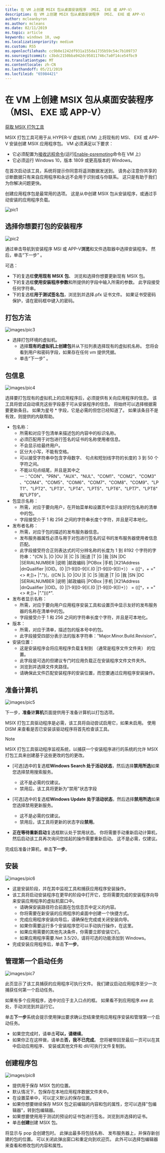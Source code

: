 ```yaml
---
title: 在 VM 上创建 MSIX 包从桌面安装程序 （MSI、 EXE 或 APP-V）
description: 在 VM 上创建 MSIX 包从桌面安装程序 （MSI、 EXE 或 APP-V）
author: mcleanbyron
ms.author: mcleans
ms.date: 02/11/2019
ms.topic: article
keywords: windows 10, uwp
ms.localizationpriority: medium
ms.custom: RS5
ms.openlocfilehash: cc9b0e1242df931a155da1735b59c54c7b109737
ms.sourcegitcommit: c3bdc2150bba942dc95811746c7a0f14ce54fbc9
ms.translationtype: MT
ms.contentlocale: zh-CN
ms.lasthandoff: 05/21/2019
ms.locfileid: "65984421"
---
```

# <a name="create-an-msix-package-from-a-desktop-installer-msi-exe-or-app-v-on-a-vm"></a>在 VM 上创建 MSIX 包从桌面安装程序 （MSI、 EXE 或 APP-V）

<div class="nextstepaction"><p><a class="x-hidden-focus" href="https://www.microsoft.com/en-us/p/msix-packaging-tool/9n5lw3jbcxkf" data-linktype="external">获取 MSIX 打包工具</a></p></div>

MSIX 打包工具可用于从 HYPER-V 虚拟机 (VM) 上将现有的 MSI、 EXE 或 APP-V 安装创建 MSIX 应用程序包。 VM 必须满足以下要求：

- 它必须配置为[接收远程命令](https://docs.microsoft.com/windows-server/virtualization/hyper-v/manage/remotely-manage-hyper-v-hosts)(运行[Enable-psremoting](https://docs.microsoft.com/powershell/module/Microsoft.PowerShell.Core/Enable-PSRemoting?view=powershell-5.1)命令在 VM 上)
- 它必须运行 Windows 10，版本 1809 或更高版本的 Windows。

在首次启动该工具，系统将提示你同意将遥测数据发送到。 请务必注意你共享的诊断数据只有来自应用程序和永远不会用于识别或与你联系。 这只是有助于我们为你解决问题更快。

创建应用程序包是最常用的选项。 这是从中创建 MSIX 包从安装程序，或通过手动安装的应用程序负载。

![pic1](images/pic1.png)

## <a name="choose-the-installer-you-want-to-package"></a>选择你想要打包的安装程序

![pic2](images/pic2.png)

通过单击导航到安装程序 MSI 或 APP-V**浏览**和文件选取器中选择安装程序。 然后，单击“下一步”  。

可选：
- 下的复选框**使用现有 MSIX 包**、 浏览和选择你想要更新现有 MSIX 包。
- 下的复选框**使用安装程序参数**和所提供的字段中输入所需的参数。 此字段接受任何字符串。
- 下的复选框**用于测试签名包**，浏览到并选择.pfx 证书文件。 如果证书受密码保护，请在密码框中键入的密码。

## <a name="packaging-method"></a>打包方法

![images/pic3](images/pic3.png)

- 选择打包环境的虚拟机。
  - 选择**现有的虚拟机上创建包**并从下拉列表选择现有的虚拟机名称。 您将会看到用户和密码字段，如果存在任何 vm 提供凭据。
  - 单击“下一步”  。

## <a name="package-information"></a>包信息

![images/pic4](images/pic4.png)

选择要打包现有的虚拟机上的应用程序后，必须提供有关向应用程序的信息。 该工具将尝试自动填充这些字段基于可从安装程序的信息。 将始终可以选择根据需要更新条目。 如果为星号 * 字段，它是必需的但您已经知道了。 如果该条目不是有效，则提供的内联帮助。
- 包名称：
    - 所需和对应于包清单来描述包的内容中的标识名称。
    - 必须匹配用于对包进行签名的证书的名称使用者信息。
    - 不会显示给最终用户。
    - 区分大小写，不能有空格。
    - 可以接受字符串中包含字母数字、 句点和短划线字符的长度的 3 到 50 个字符之间。
    - 不能以句点结尾，并且是其中之一："CON"、"PRN"、"AUX"、"NUL"、"COM1"、"COM2"、"COM3"、"COM4"、"COM5"、"COM6"、"COM7"、"COM8"、"COM9"、"LPT1"、"LPT2"、"LPT3"、"LPT4"、"LPT5"、"LPT6"、"LPT7"、"LPT8"和"LPT9"。
- 包显示名称：
    - 所需，对应于要向用户，在开始菜单和设置页中显示友好的包名称的清单中的包。
    - 字段接受介于 1 和 256 之间的字符串长度个字符，并且是可本地化。
- 发布者名称：
    - 所需，对应于包的描述的发布服务器信息。
    - 发布服务器属性必须与用于对包进行签名的证书的发布服务器使用者信息匹配。
    - 此字段接受符合正则表达式的可分辨名称的长度为 1 到 8192 个字符的字符串："(CN |L |O |OU |E |C |S |街道 |T |G |我 |SN |DC |SERIALNUMBER |说明 |邮政编码 |POBox |手机 |X21Address |dnQualifier |(OID。(0 |[1-9][0-9])(.(0 |[1-9][0-9]))+）） = (([^，+ ="<> #;])+ |".")(，((CN |L |O |OU |E |C |S |街道 |T |G |我 |SN |DC |SERIALNUMBER |说明 |邮政编码 |POBox |手机 |X21Address |dnQualifier |(OID。(0 |[1-9][0-9])(.(0 |[1-9][0-9]))+）） = (([^，+ ="<> #;])+ |".")))*".
- 发布者显示名称：
    - 所需，对应于要向用户应用程序安装工具和设置页中显示友好的发布服务器的名称在清单中的包。
    - 字段接受介于 1 和 256 之间的字符串长度个字符，并且是可本地化。
- 版本：
    - 所需，对应于清单，描述包的版本号中的包。
    - 此字段接受四部分表示法的版本字符串："Major.Minor.Build.Revision"。
- 安装位置：
    - 这是安装程序会将应用程序负载复制到 （通常是程序文件文件夹） 的位置。
    - 此字段是可选的但建议专门时应用负载正在安装程序文件文件夹外。
    - 浏览到并选择文件夹路径。
    - 请确保此文件匹配安装程序的安装位置，而您要通过应用程序安装操作。

## <a name="prepare-computer"></a>准备计算机

![images/pic5](images/pic5.png)

下一步，**准备计算机**页面提供用于准备计算机以打包选项。

MSIX 打包工具驱动程序是必需，该工具将自动尝试启用它，如果未启用。 使用 DISM 来查看是否已安装该驱动程序将首先检查该工具。

> [!NOTE]
> MSIX 打包工具驱动程序监视系统，以捕获一个安装程序进行的系统的允许 MSIX 打包工具来创建基于这些更改的包的更改。

- [可选]选中的复选框**Windows Search 处于活动状态**，然后选择**禁用所选**如果您选择禁用搜索服务。
    - 这不是必需的仅建议。
    - 禁用后，该工具将更新为"禁用"状态字段

- [可选]选中的复选框**Windows Update 处于活动状态**，然后选择**禁用所选**如果您选择禁用更新服务。
    - 这不是必需的仅建议。
    - 禁用后，该工具将更新的状态字段**禁用**。

- **正在等待重新启动**复选框默认处于禁用状态。 你将需要手动重新启动计算机，然后启动该工具再次询问您挂起的操作需要重新启动。 这不是必需，仅建议。

完成后准备计算机，单击**下一步**。

## <a name="installation"></a>安装

![images/pic6](images/pic6.png)

- 这是安装阶段，并在其中监视工具和捕获应用程序安装操作。
- 该工具将启动安装程序在更早的阶段中打开它，您将需要完成的安装程序向导来安装应用程序的虚拟机窗口中。
    - 请确保安装路径符合前面在包信息页中定义的内容。
    - 你将需要在新安装的应用程序的桌面中创建一个快捷方式。
    - 完成应用程序安装向导后，请确保在完成或关闭安装向导。
    - 如果你需要运行多个安装程序您可以手动执行操作，在这里。
    - 如果应用需要的其他先决条件，你需要立即安装它们。
    - 如果应用程序需要.Net 3.5/20，请将可选的功能添加到 Windows。
- 完成安装应用程序后，单击**下一步**。

## <a name="manage-first-launch-tasks"></a>管理第一个启动任务

![images/pic7](images/pic7.png)

此页显示了该工具捕获的应用程序可执行文件。 我们建议启动应用程序至少一次捕获任何第一个启动任务。

如果有多个应用程序，选中对应于主入口点的框。 如果看不到应用程序.exe 此处，手动浏览到并运行它。

单击**下一步**系统会提示使用弹出要求确认您结束使用应用程序安装和管理第一个启动任务。
- 如果您完成时，请单击**可以，请继续**。
- 如果你正在这样做，请单击**否，我不已完成**。 您将被带回至最后一页可以在其中启动应用程序、 安装或其他文件和 dll/可执行文件复制到。

## <a name="create-package"></a>创建程序包

![images/pic8](images/pic8.png)

- 提供用于保存 MSIX 包的位置。
- 默认情况下，包保存在本地应用程序数据文件夹中。
- 在设置菜单中，可以定义默认的保存位置。
- 如果你想要继续保存 MSIX 包之前编辑的内容和包的属性，您可以选择"包编辑器"，转到包编辑器。
- 如果想要使用用于测试的预设的证书包进行签名，浏览到并选择的证书。
- 单击**创建**创建 MSIX 包。

将显示与 pop 会创建包时。 此弹出最多将包括名称、 发布服务器上，并保存新创建的包的位置。 可以关闭此弹出窗口和重定向到欢迎页。 此外可以选择包编辑器来查看和修改包的内容和属性。
